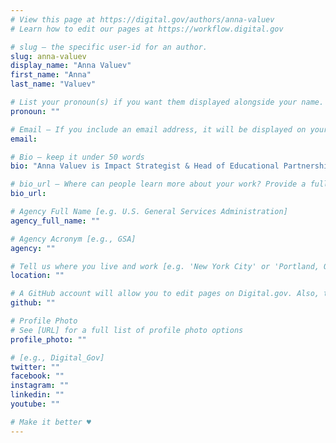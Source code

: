 ```yaml
---
# View this page at https://digital.gov/authors/anna-valuev
# Learn how to edit our pages at https://workflow.digital.gov

# slug — the specific user-id for an author.
slug: anna-valuev
display_name: "Anna Valuev"
first_name: "Anna"
last_name: "Valuev"

# List your pronoun(s) if you want them displayed alongside your name. If blank, we'll use just your name. Learn more http://mypronouns.org
pronoun: ""

# Email — If you include an email address, it will be displayed on your profile page
email: 

# Bio — keep it under 50 words
bio: "Anna Valuev is Impact Strategist & Head of Educational Partnerships with The Opportunity Project at the Census Open Innovation Labs. Anna was involved with TOP in its early years at the White House in 2016 and now focuses on growing The Opportunity Project through new initiatives including the TOPx toolkit and strategic partnerships with academic institutions and other organizations."

# bio_url — Where can people learn more about your work? Provide a full URL [e.g. 'https://www.example.gov/']
bio_url: 

# Agency Full Name [e.g. U.S. General Services Administration]
agency_full_name: ""

# Agency Acronym [e.g., GSA]
agency: ""

# Tell us where you live and work [e.g. 'New York City' or 'Portland, OR']
location: ""

# A GitHub account will allow you to edit pages on Digital.gov. Also, the image used in your GitHub account can be used to populate your digital.gov profile photo. Learn more about getting a Github account at [URL]
github: ""

# Profile Photo
# See [URL] for a full list of profile photo options
profile_photo: ""

# [e.g., Digital_Gov]
twitter: ""
facebook: ""
instagram: ""
linkedin: ""
youtube: ""

# Make it better ♥
---
```

